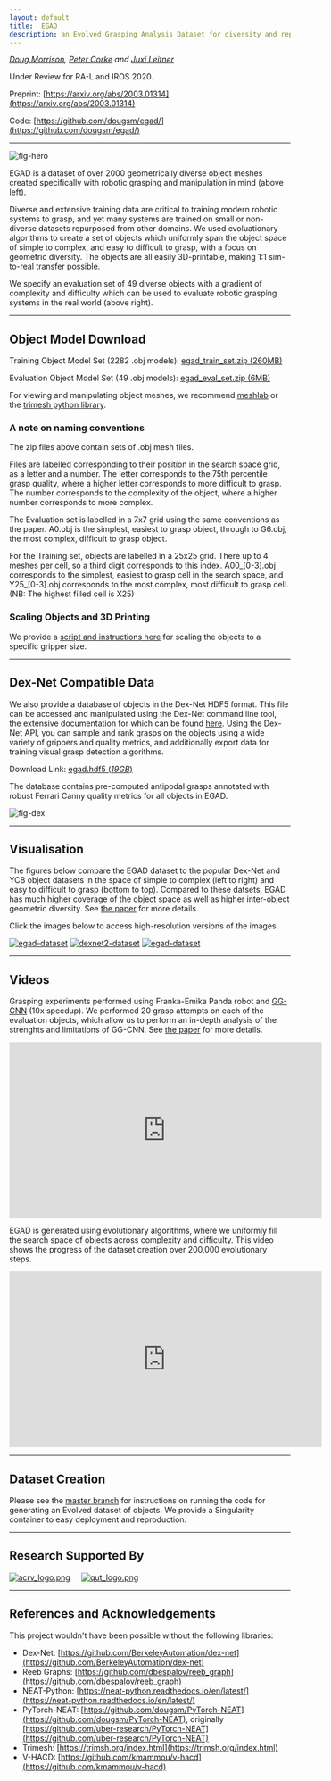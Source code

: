 ```yaml
---
layout: default
title:  EGAD
description: an Evolved Grasping Analysis Dataset for diversity and reproducibility in robotic manipulation
---
```


*[Doug Morrison](https://dougsm.com), [Peter Corke](http://petercorke.com) and [Juxi Leitner](http://juxi.net)*

Under Review for RA-L and IROS 2020.

Preprint: [https://arxiv.org/abs/2003.01314](https://arxiv.org/abs/2003.01314)

Code: [https://github.com/dougsm/egad/](https://github.com/dougsm/egad/)

---

![fig-hero](images/fig_hero.png)

EGAD is a dataset of over 2000 geometrically diverse object meshes created specifically with robotic grasping and manipulation in mind (above left).

Diverse and extensive training data are critical to training modern robotic systems to grasp, and yet many systems are trained on small or non-diverse datasets repurposed from other domains.  We used evoluationary algorithms to create a set of objects which uniformly span the object space of simple to complex,
and easy to difficult to grasp, with a focus on geometric diversity.  The objects are all easily 3D-printable, making 1:1 sim-to-real transfer possible.  

We specify an evaluation set of 49 diverse objects with a gradient of complexity and difficulty which can be used to evaluate robotic grasping systems in the real world (above right).   

---

## Object Model Download

Training Object Model Set (2282 .obj models): [egad_train_set.zip (260MB)](https://data.researchdatafinder.qut.edu.au/dataset/egad---evolved/resource/2b581c49-17f0-4941-8f8f-ffd4871c1117)

Evaluation Object Model Set (49 .obj models):  [egad_eval_set.zip (6MB)](https://data.researchdatafinder.qut.edu.au/dataset/egad---evolved/resource/f01c0b75-aa6d-4af9-b2a9-5edfee823e03)

For viewing and manipulating object meshes, we recommend [meshlab](http://www.meshlab.net/) or the [trimesh python library](https://trimsh.org/index.html).

### A note on naming conventions

The zip files above contain sets of .obj mesh files.  

Files are labelled corresponding to their position in the search space grid, as a letter and a number.
The letter corresponds to the 75th percentile grasp quality, where a higher letter corresponds to more difficult to grasp.
The number corresponds to the complexity of the object, where a higher number corresponds to more complex.

The Evaluation set is labelled in a 7x7 grid using the same conventions as the paper.
A0.obj is the simplest, easiest to grasp object, through to G6.obj, the most complex, difficult to grasp object.

For the Training set, objects are labelled in a 25x25 grid. There up to 4 meshes per cell, so a third digit corresponds to this index.
A00\_[0-3].obj corresponds to the simplest, 
easiest to grasp cell in the search space, and Y25\_[0-3].obj corresponds to the most complex, most difficult to grasp cell.
(NB: The highest filled cell is X25)

### Scaling Objects and 3D Printing

We provide a [script and instructions here](https://github.com/dougsm/egad/) for scaling the objects to a specific gripper size.

---

## Dex-Net Compatible Data

We also provide a database of objects in the Dex-Net HDF5 format. 
This file can be accessed and manipulated using the Dex-Net command line tool, the extensive documentation for which can be found [here](https://berkeleyautomation.github.io/dex-net/code.html).
Using the Dex-Net API, you can sample and rank grasps on the objects using a wide variety of grippers and quality metrics, and additionally export data for training visual grasp detection algorithms.

Download Link:  [egad.hdf5 (*19GB*)](https://data.researchdatafinder.qut.edu.au/dataset/egad---evolved/resource/a29c1e0d-c64f-4aa1-b9cd-bd8034194ac3)

The database contains pre-computed antipodal grasps annotated with robust Ferrari Canny quality metrics for all objects in EGAD.

![fig-dex](images/fig_dex.png)


--- 

## Visualisation

The figures below compare the EGAD dataset to the popular Dex-Net and YCB object datasets in the space of simple to complex (left to right) and easy to difficult to grasp (bottom to top).  Compared to these datsets, EGAD has much higher coverage of the object space as well as higher inter-object geometric diversity.  See [the paper](https://arxiv.org/abs/2003.01314) for more details.

Click the images below to access high-resolution versions of the images.

[![egad-dataset](images/egad_thumb.png "egad")](images/egad.png) [![dexnet2-dataset](images/dexnet_thumb.png "dexnet2")](images/dexnet.png) [![egad-dataset](images/ycb_thumb.png "title-1")](images/ycb.png)   


---

## Videos

Grasping experiments performed using Franka-Emika Panda robot and [GG-CNN](https://github.com/dougsm/mvp_grasp/) (10x speedup).  We performed 20 grasp attempts on each of the evaluation objects, which allow us to perform an in-depth analysis of the strenghts and limitations of GG-CNN.  See [the paper](https://arxiv.org/abs/2003.01314) for more details.

<iframe width="560" height="315" src="https://www.youtube.com/embed/fae8f5KqiQs" frameborder="0" allow="accelerometer; autoplay; encrypted-media; gyroscope; picture-in-picture" allowfullscreen></iframe>

EGAD is generated using evolutionary algorithms, where we uniformly fill the search space of objects across complexity and difficulty. This video shows the progress of the dataset creation over 200,000 evolutionary steps.

<iframe width="560" height="315" src="https://www.youtube.com/embed/X42A3Qjy8E4" frameborder="0" allow="accelerometer; autoplay; encrypted-media; gyroscope; picture-in-picture" allowfullscreen></iframe>

---

## Dataset Creation

Please see the [master branch](https://github.com/dougsm/egad/) for instructions on running the code for generating an Evolved dataset of objects.  We provide a Singularity container to easy deployment and reproduction.  

---

## Research Supported By

[![acrv_logo.png](images/acrv_logo.png "acrv_logo")](https://www.roboticvision.org/)&nbsp;&nbsp;&nbsp;&nbsp;&nbsp;[![qut_logo.png](images/qut_logo.png "qut_logo")](https://www.qut.edu.au/)


---

## References and Acknowledgements

This project wouldn't have been possible without the following libraries:

- Dex-Net: [https://github.com/BerkeleyAutomation/dex-net](https://github.com/BerkeleyAutomation/dex-net)
- Reeb Graphs: [https://github.com/dbespalov/reeb_graph](https://github.com/dbespalov/reeb_graph)
- NEAT-Python: [https://neat-python.readthedocs.io/en/latest/](https://neat-python.readthedocs.io/en/latest/)
- PyTorch-NEAT: [https://github.com/dougsm/PyTorch-NEAT](https://github.com/dougsm/PyTorch-NEAT), originally [https://github.com/uber-research/PyTorch-NEAT](https://github.com/uber-research/PyTorch-NEAT)
- Trimesh: [https://trimsh.org/index.html](https://trimsh.org/index.html)
- V-HACD: [https://github.com/kmammou/v-hacd](https://github.com/kmammou/v-hacd)

